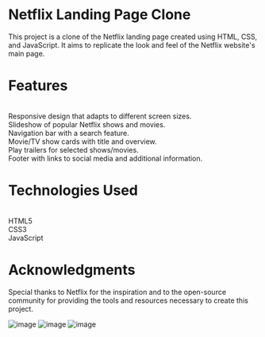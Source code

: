 # Netflix Landing Page Clone
This project is a clone of the Netflix landing page created using HTML, CSS, and JavaScript. It aims to replicate the look and feel of the Netflix website's main page.
# Features
<br>Responsive design that adapts to different screen sizes.
<br>Slideshow of popular Netflix shows and movies.
<br>Navigation bar with a search feature.
<br>Movie/TV show cards with title and overview.
<br>Play trailers for selected shows/movies.
<br>Footer with links to social media and additional information.

# Technologies Used
<br>HTML5
<br>CSS3 
<br>JavaScript

# Acknowledgments
Special thanks to Netflix for the inspiration and to the open-source community for providing the tools and resources necessary to create this project.

![image](https://github.com/VishnuKompelly/NetflixLandingPage/assets/112175110/a46b27ff-1975-4a76-ba8d-5d55145a7b1e)
![image](https://github.com/VishnuKompelly/NetflixLandingPage/assets/112175110/f9114d37-0b7d-40e6-b501-c25688a7e4e8)
![image](https://github.com/VishnuKompelly/NetflixLandingPage/assets/112175110/241f5e19-e864-4b52-bd81-d938109b59a2)
